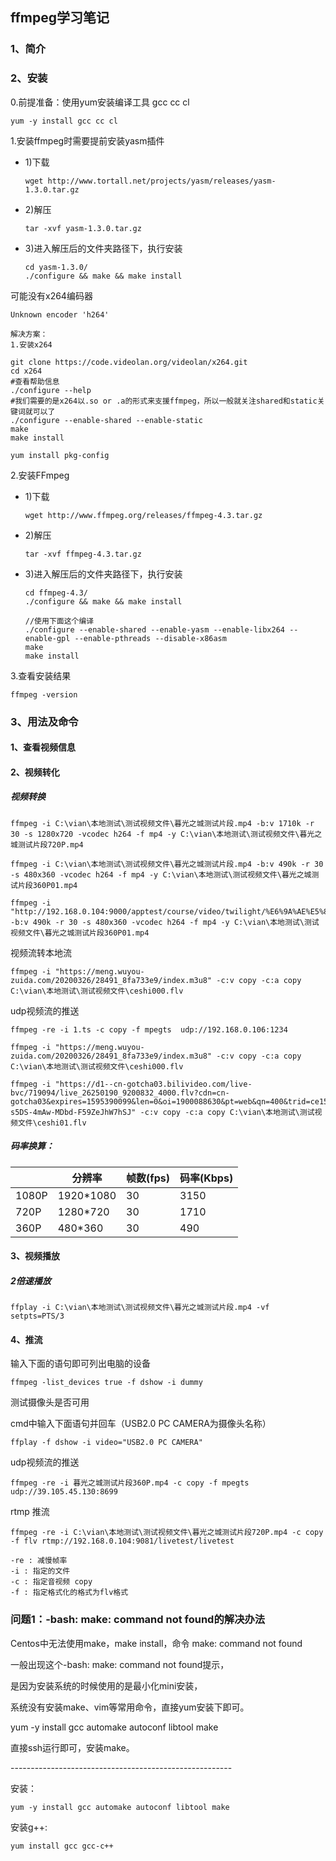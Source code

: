 ## ffmpeg学习笔记

### 1、简介



### 2、安装

0.前提准备：使用yum安装编译工具 gcc cc cl

```
yum -y install gcc cc cl
```

1.安装ffmpeg时需要提前安装yasm插件

- 1)下载

  ```
  wget http://www.tortall.net/projects/yasm/releases/yasm-1.3.0.tar.gz
  ```

- 2)解压

  ```
  tar -xvf yasm-1.3.0.tar.gz
  ```

- 3)进入解压后的文件夹路径下，执行安装

  ```
  cd yasm-1.3.0/
  ./configure && make && make install
  ```

可能没有x264编码器

```
Unknown encoder 'h264'
```

```
解决方案：
1.安装x264

git clone https://code.videolan.org/videolan/x264.git
cd x264
#查看帮助信息
./configure --help
#我们需要的是x264以.so or .a的形式来支援ffmpeg，所以一般就关注shared和static关键词就可以了
./configure --enable-shared --enable-static
make
make install
```

```
yum install pkg-config
```

2.安装FFmpeg

- 1)下载

  ```
  wget http://www.ffmpeg.org/releases/ffmpeg-4.3.tar.gz
  ```

- 2)解压

  ```
  tar -xvf ffmpeg-4.3.tar.gz
  ```

- 3)进入解压后的文件夹路径下，执行安装

  ```
  cd ffmpeg-4.3/
  ./configure && make && make install
  
  //使用下面这个编译
  ./configure --enable-shared --enable-yasm --enable-libx264 --enable-gpl --enable-pthreads --disable-x86asm
  make
  make install
  ```

3.查看安装结果

```
ffmpeg -version
```



### 3、用法及命令

#### 1、查看视频信息



#### 2、视频转化



##### 视频转换

```
ffmpeg -i C:\vian\本地测试\测试视频文件\暮光之城测试片段.mp4 -b:v 1710k -r 30 -s 1280x720 -vcodec h264 -f mp4 -y C:\vian\本地测试\测试视频文件\暮光之城测试片段720P.mp4 
```

```
ffmpeg -i C:\vian\本地测试\测试视频文件\暮光之城测试片段.mp4 -b:v 490k -r 30 -s 480x360 -vcodec h264 -f mp4 -y C:\vian\本地测试\测试视频文件\暮光之城测试片段360P01.mp4 
```



```
ffmpeg -i "http://192.168.0.104:9000/apptest/course/video/twilight/%E6%9A%AE%E5%85%89%E4%B9%8B%E5%9F%8E%E6%B5%8B%E8%AF%95%E7%89%87%E6%AE%B5720P.mp4"  -b:v 490k -r 30 -s 480x360 -vcodec h264 -f mp4 -y C:\vian\本地测试\测试视频文件\暮光之城测试片段360P01.mp4 
```

视频流转本地流

```
ffmpeg -i "https://meng.wuyou-zuida.com/20200326/28491_8fa733e9/index.m3u8" -c:v copy -c:a copy C:\vian\本地测试\测试视频文件\ceshi000.flv
```



udp视频流的推送

```
ffmpeg -re -i 1.ts -c copy -f mpegts  udp://192.168.0.106:1234
```



```
ffmpeg -i "https://meng.wuyou-zuida.com/20200326/28491_8fa733e9/index.m3u8" -c:v copy -c:a copy C:\vian\本地测试\测试视频文件\ceshi000.flv
```



```
ffmpeg -i "https://d1--cn-gotcha03.bilivideo.com/live-bvc/719094/live_26250190_9200832_4000.flv?cdn=cn-gotcha03&expires=1595390099&len=0&oi=1900088630&pt=web&qn=400&trid=ce15a802b93f44bb82fe5bbcfd5da321&sigparams=cdn,expires,len,oi,pt,qn,trid&sign=7ddfd60ce519a1613bed82cd1199706b&ptype=0&src=5&level=3&platform=web&pSession=ydbZCj2s-s5DS-4mAw-MDbd-F59ZeJhW7hSJ" -c:v copy -c:a copy C:\vian\本地测试\测试视频文件\ceshi01.flv
```



##### 码率换算：

|       | 分辨率    | 帧数(fps) | 码率(Kbps) |
| ----- | --------- | --------- | ---------- |
| 1080P | 1920*1080 | 30        | 3150       |
| 720P  | 1280*720  | 30        | 1710       |
| 360P  | 480*360   | 30        | 490        |



#### 3、视频播放











##### 2倍速播放

```
ffplay -i C:\vian\本地测试\测试视频文件\暮光之城测试片段.mp4 -vf setpts=PTS/3
```

#### 4、推流

输入下面的语句即可列出电脑的设备

```
ffmpeg -list_devices true -f dshow -i dummy
```

测试摄像头是否可用

cmd中输入下面语句并回车（USB2.0 PC CAMERA为摄像头名称）

```
ffplay -f dshow -i video="USB2.0 PC CAMERA"  
```

udp视频流的推送

```
ffmpeg -re -i 暮光之城测试片段360P.mp4 -c copy -f mpegts  udp://39.105.45.130:8699
```

rtmp 推流

```
ffmpeg -re -i C:\vian\本地测试\测试视频文件\暮光之城测试片段720P.mp4 -c copy -f flv rtmp://192.168.0.104:9081/livetest/livetest
```

```
-re : 减慢帧率
-i : 指定的文件
-c : 指定音视频 copy
-f : 指定格式化的格式为flv格式
```

### 问题1：-bash: make: command not found的解决办法

Centos中无法使用make，make install，命令 make: command not found

一般出现这个-bash: make: command not found提示，

是因为安装系统的时候使用的是最小化mini安装，

系统没有安装make、vim等常用命令，直接yum安装下即可。



yum -y install gcc automake autoconf libtool make

直接ssh运行即可，安装make。

\-------------------------------------------------------

安装：

```
yum -y install gcc automake autoconf libtool make
```

安装g++:

```
yum install gcc gcc-c++
```